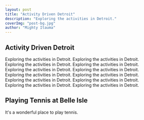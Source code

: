 ```yaml
---
layout: post
title: "Activity Driven Detroit"
description: "Exploring the activities in Detroit."
coverImg: "post-bg.jpg"
author: "Mighty Itauma"
---
```


## Activity Driven Detroit

Exploring the activities in Detroit. Exploring the activities in Detroit. Exploring the activities in Detroit. Exploring the activities in Detroit. Exploring the activities in Detroit. Exploring the activities in Detroit. Exploring the activities in Detroit. Exploring the activities in Detroit. Exploring the activities in Detroit. Exploring the activities in Detroit. Exploring the activities in Detroit. Exploring the activities in Detroit.

## Playing Tennis at Belle Isle

It's a wonderful place to play tennis. 
